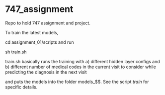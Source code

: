# 747_assignment
Repo to hold 747 assignment and project. 

To train the latest models,

cd assignment_01/scripts and run

sh train.sh

train.sh basically runs the training with
a) different hidden layer configs and 
b) different number of medical codes in the current visit to consider while predicting the diagnosis in the next visit

and puts the models into the folder models_$$. 
See the script *_train_* for specific details.
